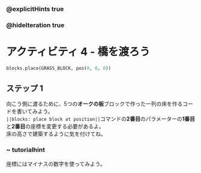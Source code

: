 ### @explicitHints true
### @hideIteration true 
# アクティビティ 4 - 橋を渡ろう

```python
blocks.place(GRASS_BLOCK, pos(0, 0, 0))
```

## ステップ 1
向こう側に渡るために、5つの**オークの板**ブロックで作った一列の床を作るコードを書いてみよう。<br>
`||blocks: place block at position||`コマンドの**2番目**のパラメーターの**1番目**と**2番目**の座標を変更する必要があるよ。<br>
床の高さで建築するように気を付けてね。
### ~ tutorialhint 
座標にはマイナスの数字を使ってみよう。
